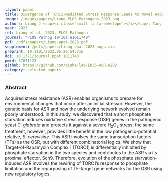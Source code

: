 ```yaml
---
layout: paper
title: Divergence of TORC1-mediated Stress Response Leads to Novel Acquired Stress Resistance in a Pathogenic Yeast
image: /images/papers/Liang-PLOS-Pathogens-2023.png
authors: Liang J <sup><i class="small fa fa-envelope"></i></sup>, Tang H<sup><i class="small fa fa-asterisk"></i></sup>, Snyder LF<sup><i class="small fa fa-asterisk"></i></sup>, Youngstrom CE, He BZ <sup><i class="small fa fa-envelope"></i></sup>.
year: 2023
ref: Liang et al. 2023, PLOS Pathogen
journal: "PLOS Pathog 19(10):e1011748"
pdf: /pdfs/papers/Liang-ppat-2023.pdf
supplement: /pdfs/papers/Liang-ppat-2023-supp.zip
preprint: 10.1101/2023.06.20.545716
doi: 10.1371/journal.ppat.1011748
pmid: 37871123
github: https://github.com/binhe-lab/E036-ASR-H2O2
category: selected-papers
---
```


### Abstract ###
Acquired stress resistance (ASR) enables organisms to prepare for environmental changes that occur after an initial stressor. However, the genetic basis for ASR and how the underlying network evolved remain poorly understood. In this study, we discovered that a short phosphate starvation induces oxidative stress response (OSR) genes in the pathogenic yeast _C. glabrata_ and protects it against a severe H<sub>2</sub>O<sub>2</sub> stress; the same treatment, however, provides little benefit in the low pathogenic-potential relative, _S. cerevisiae_. This ASR involves the same transcription factors (TFs) as the OSR, but with different combinatorial logics. We show that Target-of-Rapamycin Complex 1 (TORC1) is differentially inhibited by phosphate starvation in the two species and contributes to the ASR via its proximal effector, Sch9. Therefore, evolution of the phosphate starvation-induced ASR involves the rewiring of TORC1’s response to phosphate limitation and the repurposing of TF-target gene networks for the OSR using new regulatory logics.
